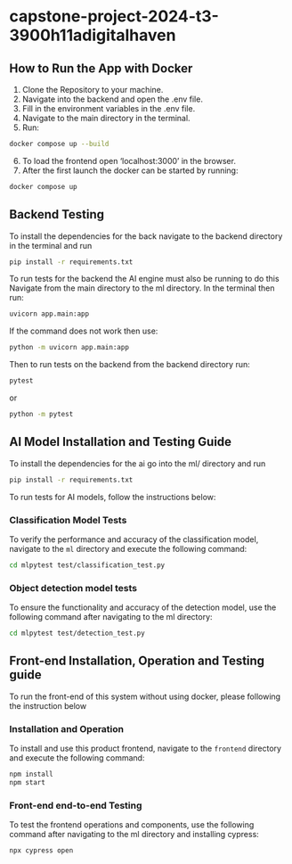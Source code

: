 # capstone-project-2024-t3-3900h11adigitalhaven

## How to Run the App with Docker

1. Clone the Repository to your machine.
2. Navigate into the backend and open the .env file.
3. Fill in the environment variables in the .env file.
4. Navigate to the main directory in the terminal.
5. Run:

```bash
docker compose up --build
```

6. To load the frontend open ‘localhost:3000’ in the browser.
7. After the first launch the docker can be started by running:

```bash
docker compose up
```

## Backend Testing

To install the dependencies for the back navigate to the backend directory in the terminal and run

```bash
pip install -r requirements.txt
```

To run tests for the backend the AI engine must also be running to do this Navigate from the main directory to the ml directory. In the terminal then run:

```bash
uvicorn app.main:app
```

If the command does not work then use:

```bash
python -m uvicorn app.main:app
```

Then to run tests on the backend from the backend directory run:

```bash
pytest
```

or

```bash
python -m pytest
```

## AI Model Installation and Testing Guide

To install the dependencies for the ai go into the ml/ directory and run

```bash
pip install -r requirements.txt
```

To run tests for AI models, follow the instructions below:

### Classification Model Tests

To verify the performance and accuracy of the classification model, navigate to the `ml` directory and execute the following command:

```bash
cd mlpytest test/classification_test.py
```

### Object detection model tests

To ensure the functionality and accuracy of the detection model, use the following command after navigating to the ml directory:

```bash
cd mlpytest test/detection_test.py
```

## Front-end Installation, Operation and Testing guide

To run the front-end of this system without using docker, please following the instruction below

### Installation and Operation

To install and use this product frontend, navigate to the `frontend` directory and execute the following command:

```bash
npm install
npm start
```

### Front-end end-to-end Testing

To test the frontend operations and components, use the following command after navigating to the ml directory and installing cypress:

```bash
npx cypress open
```
